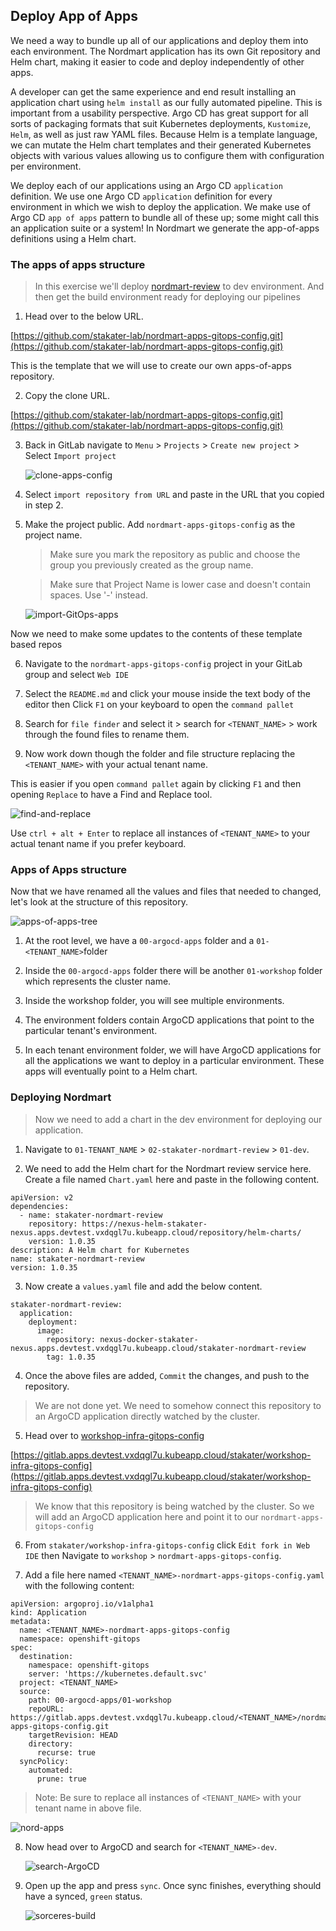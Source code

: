 ## Deploy App of Apps

We need a way to bundle up all of our applications and deploy them into each environment. The Nordmart application has its own Git repository and Helm chart, making it easier to code and deploy independently of other apps.

A developer can get the same experience and end result installing an application chart using `helm install` as our fully automated pipeline. This is important from a usability perspective. Argo CD has great support for all sorts of packaging formats that suit Kubernetes deployments, `Kustomize`, `Helm`, as well as just raw YAML files. Because Helm is a template language, we can mutate the Helm chart templates and their generated Kubernetes objects with various values allowing us to configure them with configuration per environment.

We deploy each of our applications using an Argo CD `application` definition. We use one Argo CD `application` definition for every environment in which we wish to deploy the application. We make use of Argo CD `app of apps` pattern to bundle all of these up; some might call this an application suite or a system! In Nordmart we generate the app-of-apps definitions using a Helm chart.

### The apps of apps structure

> In this exercise we'll deploy [nordmart-review](https://github.com/stakater-lab/stakater-nordmart-review)  to dev environment. And then get the build environment ready for deploying our pipelines

1. Head over to the below URL.

  [https://github.com/stakater-lab/nordmart-apps-gitops-config.git](https://github.com/stakater-lab/nordmart-apps-gitops-config.git)
    
This is the template that we will use to create our own apps-of-apps repository.
 

2. Copy the clone URL.

  [https://github.com/stakater-lab/nordmart-apps-gitops-config.git](https://github.com/stakater-lab/nordmart-apps-gitops-config.git)
 

3. Back in GitLab navigate to `Menu` > `Projects` > `Create new project` > Select `Import project`

   ![clone-apps-config](images/clone-apps-config.png)


4. Select `import repository from URL` and paste in the URL that you copied in step 2. 

5. Make the project public. Add `nordmart-apps-gitops-config` as the project name. 

   > Make sure you mark the repository as public and choose the group you previously created as the group name.

   > Make sure that Project Name is lower case and doesn't contain spaces. Use '-' instead.

   ![import-GitOps-apps](images/import-gitops-apps.png)

Now we need to make some updates to the contents of these template based repos

6. Navigate to the `nordmart-apps-gitops-config` project in your GitLab group and select `Web IDE`

7. Select the `README.md` and click your mouse inside the text body of the editor then Click `F1` on your keyboard to open the `command pallet` 

8. Search for `file finder` and select it > search for `<TENANT_NAME>` > work through the found files to rename them.

9. Now work down though the folder and file structure replacing the `<TENANT_NAME>` with your actual tenant name.  

  This is easier if you open `command pallet` again by clicking `F1` and then opening `Replace` to have a Find and Replace tool.

   ![find-and-replace](images/find-and-replace.png)

  Use `ctrl + alt + Enter` to replace all instances of `<TENANT_NAME>` to your actual tenant name if you prefer keyboard.


### Apps of Apps structure

Now that we have renamed all the values and files that needed to changed, let's look at the structure of this repository.

  ![apps-of-apps-tree](images/apps-of-apps-tree.png)

1. At the root level, we have a `00-argocd-apps` folder and a `01-<TENANT_NAME>`folder

2. Inside the `00-argocd-apps` folder there will be another `01-workshop` folder which represents the cluster name.

3. Inside the workshop folder, you will see multiple environments.

4. The environment folders contain ArgoCD applications that point to the particular tenant's environment.

5. In each tenant environment folder, we will have ArgoCD applications for all the applications we want to deploy in a particular environment. These apps will eventually point to a Helm chart.


### Deploying Nordmart


> Now we need to add a chart in the dev environment for deploying our application.

1. Navigate to `01-TENANT_NAME` > `02-stakater-nordmart-review` > `01-dev`.

2. We need to add the Helm chart for the Nordmart review service here. Create a file named `Chart.yaml` here and paste in the following content.

```
apiVersion: v2
dependencies:
  - name: stakater-nordmart-review
    repository: https://nexus-helm-stakater-nexus.apps.devtest.vxdqgl7u.kubeapp.cloud/repository/helm-charts/
    version: 1.0.35
description: A Helm chart for Kubernetes
name: stakater-nordmart-review
version: 1.0.35

```

3. Now create a `values.yaml` file and add the below content. 

```
stakater-nordmart-review:
  application:
    deployment:
      image:
        repository: nexus-docker-stakater-nexus.apps.devtest.vxdqgl7u.kubeapp.cloud/stakater-nordmart-review
        tag: 1.0.35

```
4. Once the above files are added, `Commit` the changes, and push to the repository.

  > We are not done yet. We need to somehow connect this repository to an ArgoCD application directly watched by the cluster. 

5. Head over to [workshop-infra-gitops-config](https://gitlab.apps.devtest.vxdqgl7u.kubeapp.cloud/stakater/workshop-infra-gitops-config)

  [https://gitlab.apps.devtest.vxdqgl7u.kubeapp.cloud/stakater/workshop-infra-gitops-config](https://gitlab.apps.devtest.vxdqgl7u.kubeapp.cloud/stakater/workshop-infra-gitops-config)

  > We know that this repository is being watched by the cluster. So we will add an ArgoCD application here and point it to our `nordmart-apps-gitops-config`

6. From `stakater/workshop-infra-gitops-config` click `Edit fork in Web IDE` then Navigate to `workshop` > `nordmart-apps-gitops-config`.
 
7. Add a file here named `<TENANT_NAME>-nordmart-apps-gitops-config.yaml` with the following content:

```
apiVersion: argoproj.io/v1alpha1
kind: Application
metadata:
  name: <TENANT_NAME>-nordmart-apps-gitops-config
  namespace: openshift-gitops
spec:
  destination:
    namespace: openshift-gitops
    server: 'https://kubernetes.default.svc'
  project: <TENANT_NAME>
  source:
    path: 00-argocd-apps/01-workshop
    repoURL: https://gitlab.apps.devtest.vxdqgl7u.kubeapp.cloud/<TENANT_NAME>/nordmart-apps-gitops-config.git
    targetRevision: HEAD
    directory:
      recurse: true
  syncPolicy:
    automated:
      prune: true

```
  > Note: Be sure to replace all instances of `<TENANT_NAME>` with your tenant name in above file.

![nord-apps](images/nord-apps.png)

8. Now head over to ArgoCD and search for `<TENANT_NAME>-dev`.


   ![search-ArgoCD](images/sorcerers-dev.png)


9. Open up the app and press `sync`. Once sync finishes, everything should have a synced, `green` status. 


   ![sorceres-build](images/sorcerers-build.png)

